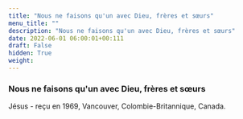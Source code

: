 ```yaml
---
title: "Nous ne faisons qu'un avec Dieu, frères et sœurs"
menu_title: ""
description: "Nous ne faisons qu'un avec Dieu, frères et sœurs"
date: 2022-06-01 06:00:01+00:111
draft: False
hidden: True
weight:
---
```

### Nous ne faisons qu'un avec Dieu, frères et sœurs

Jésus - reçu en 1969, Vancouver, Colombie-Britannique, Canada.
